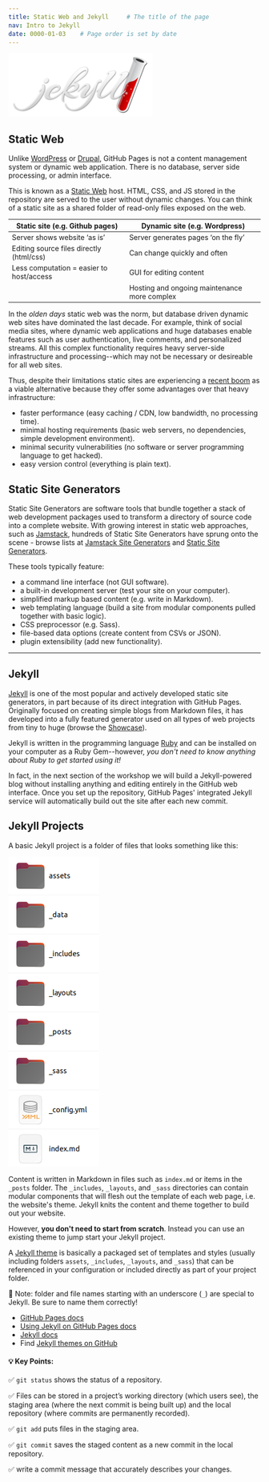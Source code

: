 ```yaml
---
title: Static Web and Jekyll     # The title of the page
nav: Intro to Jekyll
date: 0000-01-03    # Page order is set by date
---
```


![Jekyll Logo](assets/images/jekyll.png)

## Static Web

Unlike [WordPress](https://wordpress.com/) or [Drupal](https://www.drupal.org/), GitHub Pages is not a content management system or dynamic web application.
There is no database, server side processing, or admin interface.

This is known as a [Static Web](https://en.wikipedia.org/wiki/Static_web_page) host. 
HTML, CSS, and JS stored in the repository are served to the user without dynamic changes.
You can think of a static site as a shared folder of read-only files exposed on the web.

| Static site (e.g. Github pages)            | Dynamic site (e.g. Wordpress)                |
| ------------------------------------------ | -------------------------------------------- |
| Server shows website ‘as is’               | Server generates pages ‘on the fly’          |
| Editing source files directly (html/css)   | Can change quickly and often                 |
| Less computation = easier to host/access   | GUI for editing content                      |
|                                            | Hosting and ongoing maintenance more complex |



In the *olden days* static web was the norm, but database driven dynamic web sites have dominated the last decade.
For example, think of social media sites, where dynamic web applications and huge databases enable features such as user authentication, live comments, and personalized streams. 
All this complex functionality requires heavy server-side infrastructure and processing--which may not be necessary or desireable for all web sites.

Thus, despite their limitations static sites are experiencing a [recent boom](https://www.smashingmagazine.com/2015/11/modern-static-website-generators-next-big-thing/) as a viable alternative because they offer some advantages over that heavy infrastructure:

- faster performance (easy caching / CDN, low bandwidth, no processing time).
- minimal hosting requirements (basic web servers, no dependencies, simple development environment).
- minimal security vulnerabilities (no software or server programming language to get hacked).
- easy version control (everything is plain text).

## Static Site Generators

Static Site Generators are software tools that bundle together a stack of web development packages used to transform a directory of source code into a complete website.
With growing interest in static web approaches, such as [Jamstack](https://jamstack.org/), hundreds of Static Site Generators have sprung onto the scene - browse lists at [Jamstack Site Generators](https://jamstack.org/generators/) and [Static Site Generators](https://staticsitegenerators.net/).

These tools typically feature: 

- a command line interface (not GUI software).
- a built-in development server (test your site on your computer). 
- simplified markup based content (e.g. write in Markdown).
- web templating language (build a site from modular components pulled together with basic logic).
- CSS preprocessor (e.g. Sass).
- file-based data options (create content from CSVs or JSON).
- plugin extensibility (add new functionality).

----------

## Jekyll 

[Jekyll](https://jekyllrb.com/) is one of the most popular and actively developed static site generators, in part because of its direct integration with GitHub Pages.
Originally focused on creating simple blogs from Markdown files, it has developed into a fully featured generator used on all types of web projects from tiny to huge (browse the [Showcase](https://jekyllrb.com/showcase/)).

Jekyll is written in the programming language [Ruby](https://www.ruby-lang.org/) and can be installed on your computer as a Ruby Gem--however, *you don't need to know anything about Ruby to get started using it!*

In fact, in the next section of the workshop we will build a Jekyll-powered blog without installing anything and editing entirely in the GitHub web interface.
Once you set up the repository, GitHub Pages' integrated Jekyll service will automatically build out the site after each new commit.

## Jekyll Projects

A basic Jekyll project is a folder of files that looks something like this:

![jekyll folder structure](assets/images/jekyllFolderStructure.png)

Content is written in Markdown in files such as `index.md` or items in the `_posts` folder.
The `_includes`, `_layouts`, and `_sass` directories can contain modular components that will flesh out the template of each web page, i.e. the website's theme.
Jekyll knits the content and theme together to build out your website.

However, **you don't need to start from scratch**.
Instead you can use an existing theme to jump start your Jekyll project.

A [Jekyll theme](https://jekyllrb.com/docs/themes/) is basically a packaged set of templates and styles (usually including folders `assets`, `_includes`, `_layouts`, and `_sass`) that can be referenced in your configuration or included directly as part of your project folder.

📌 Note: folder and file names starting with an underscore (`_`) are special to Jekyll. Be sure to name them correctly!

- [GitHub Pages docs](https://docs.github.com/en/free-pro-team@latest/github/working-with-github-pages)
- [Using Jekyll on GitHub Pages docs](https://docs.github.com/en/free-pro-team@latest/github/working-with-github-pages/setting-up-a-github-pages-site-with-jekyll)
- [Jekyll docs](https://jekyllrb.com/docs/)
- Find [Jekyll themes on GitHub](https://github.com/topics/jekyll-theme)


#### 💡 Key Points:

✅ `git status` shows the status of a repository.

✅ Files can be stored in a project’s working directory (which users see), the staging area (where the next commit is being built up) and the local repository (where commits are permanently recorded).

✅ `git add` puts files in the staging area.

✅ `git commit` saves the staged content as a new commit in the local repository.

✅ write a commit message that accurately describes your changes.
